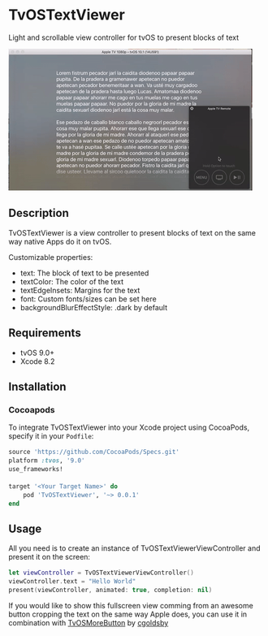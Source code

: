 # TvOSTextViewer

Light and scrollable view controller for tvOS to present blocks of text

![](preview.gif)

## Description

TvOSTextViewer is a view controller to present blocks of text on the same way native Apps do it on tvOS.

Customizable properties:

- text: The block of text to be presented
- textColor: The color of the text
- textEdgeInsets: Margins for the text
- font: Custom fonts/sizes can be set here
- backgroundBlurEffectStyle: .dark by default

## Requirements

- tvOS 9.0+
- Xcode 8.2

## Installation

### Cocoapods

To integrate TvOSTextViewer into your Xcode project using CocoaPods, specify it in your `Podfile`:

```ruby
source 'https://github.com/CocoaPods/Specs.git'
platform :tvos, '9.0'
use_frameworks!

target '<Your Target Name>' do
    pod 'TvOSTextViewer', '~> 0.0.1'
end
```

## Usage

All you need is to create an instance of TvOSTextViewerViewController and present it on the screen:

```swift
let viewController = TvOSTextViewerViewController()
viewController.text = "Hello World"
present(viewController, animated: true, completion: nil)
```

If you would like to show this fullscreen view comming from an awesome button cropping the text on the same way Apple does, you can use it in combination with [TvOSMoreButton](https://github.com/cgoldsby/TvOSMoreButton) by [cgoldsby](https://twitter.com/GoldsbyChris)

